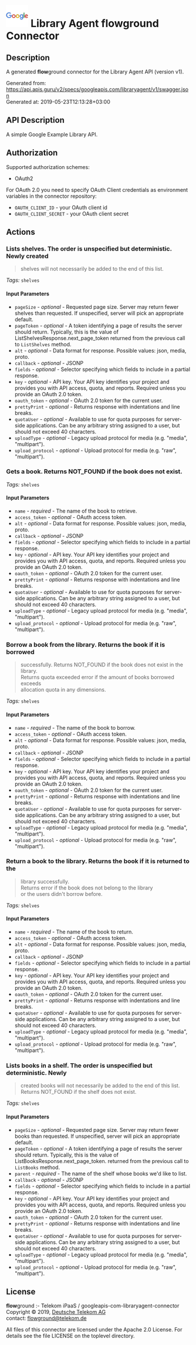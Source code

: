 # ![LOGO](logo.png) Library Agent **flow**ground Connector

## Description

A generated **flow**ground connector for the Library Agent API (version v1).

Generated from: https://api.apis.guru/v2/specs/googleapis.com/libraryagent/v1/swagger.json<br/>
Generated at: 2019-05-23T12:13:28+03:00

## API Description

A simple Google Example Library API.

## Authorization

Supported authorization schemes:
- OAuth2

For OAuth 2.0 you need to specify OAuth Client credentials as environment variables in the connector repository:
* `OAUTH_CLIENT_ID` - your OAuth client id
* `OAUTH_CLIENT_SECRET` - your OAuth client secret

## Actions

### Lists shelves. The order is unspecified but deterministic. Newly created<br/>
> shelves will not necessarily be added to the end of this list.

*Tags:* `shelves`

#### Input Parameters
* `pageSize` - _optional_ - Requested page size. Server may return fewer shelves than requested.
If unspecified, server will pick an appropriate default.
* `pageToken` - _optional_ - A token identifying a page of results the server should return.
Typically, this is the value of
ListShelvesResponse.next_page_token
returned from the previous call to `ListShelves` method.
* `alt` - _optional_ - Data format for response.
    Possible values: json, media, proto.
* `callback` - _optional_ - JSONP
* `fields` - _optional_ - Selector specifying which fields to include in a partial response.
* `key` - _optional_ - API key. Your API key identifies your project and provides you with API access, quota, and reports. Required unless you provide an OAuth 2.0 token.
* `oauth_token` - _optional_ - OAuth 2.0 token for the current user.
* `prettyPrint` - _optional_ - Returns response with indentations and line breaks.
* `quotaUser` - _optional_ - Available to use for quota purposes for server-side applications. Can be any arbitrary string assigned to a user, but should not exceed 40 characters.
* `uploadType` - _optional_ - Legacy upload protocol for media (e.g. "media", "multipart").
* `upload_protocol` - _optional_ - Upload protocol for media (e.g. "raw", "multipart").

### Gets a book. Returns NOT_FOUND if the book does not exist.

*Tags:* `shelves`

#### Input Parameters
* `name` - _required_ - The name of the book to retrieve.
* `access_token` - _optional_ - OAuth access token.
* `alt` - _optional_ - Data format for response.
    Possible values: json, media, proto.
* `callback` - _optional_ - JSONP
* `fields` - _optional_ - Selector specifying which fields to include in a partial response.
* `key` - _optional_ - API key. Your API key identifies your project and provides you with API access, quota, and reports. Required unless you provide an OAuth 2.0 token.
* `oauth_token` - _optional_ - OAuth 2.0 token for the current user.
* `prettyPrint` - _optional_ - Returns response with indentations and line breaks.
* `quotaUser` - _optional_ - Available to use for quota purposes for server-side applications. Can be any arbitrary string assigned to a user, but should not exceed 40 characters.
* `uploadType` - _optional_ - Legacy upload protocol for media (e.g. "media", "multipart").
* `upload_protocol` - _optional_ - Upload protocol for media (e.g. "raw", "multipart").

### Borrow a book from the library. Returns the book if it is borrowed<br/>
> successfully. Returns NOT_FOUND if the book does not exist in the library.<br/>
> Returns quota exceeded error if the amount of books borrowed exceeds<br/>
> allocation quota in any dimensions.

*Tags:* `shelves`

#### Input Parameters
* `name` - _required_ - The name of the book to borrow.
* `access_token` - _optional_ - OAuth access token.
* `alt` - _optional_ - Data format for response.
    Possible values: json, media, proto.
* `callback` - _optional_ - JSONP
* `fields` - _optional_ - Selector specifying which fields to include in a partial response.
* `key` - _optional_ - API key. Your API key identifies your project and provides you with API access, quota, and reports. Required unless you provide an OAuth 2.0 token.
* `oauth_token` - _optional_ - OAuth 2.0 token for the current user.
* `prettyPrint` - _optional_ - Returns response with indentations and line breaks.
* `quotaUser` - _optional_ - Available to use for quota purposes for server-side applications. Can be any arbitrary string assigned to a user, but should not exceed 40 characters.
* `uploadType` - _optional_ - Legacy upload protocol for media (e.g. "media", "multipart").
* `upload_protocol` - _optional_ - Upload protocol for media (e.g. "raw", "multipart").

### Return a book to the library. Returns the book if it is returned to the<br/>
> library successfully.<br/>
> Returns error if the book does not belong to the library<br/>
> or the users didn't borrow before.

*Tags:* `shelves`

#### Input Parameters
* `name` - _required_ - The name of the book to return.
* `access_token` - _optional_ - OAuth access token.
* `alt` - _optional_ - Data format for response.
    Possible values: json, media, proto.
* `callback` - _optional_ - JSONP
* `fields` - _optional_ - Selector specifying which fields to include in a partial response.
* `key` - _optional_ - API key. Your API key identifies your project and provides you with API access, quota, and reports. Required unless you provide an OAuth 2.0 token.
* `oauth_token` - _optional_ - OAuth 2.0 token for the current user.
* `prettyPrint` - _optional_ - Returns response with indentations and line breaks.
* `quotaUser` - _optional_ - Available to use for quota purposes for server-side applications. Can be any arbitrary string assigned to a user, but should not exceed 40 characters.
* `uploadType` - _optional_ - Legacy upload protocol for media (e.g. "media", "multipart").
* `upload_protocol` - _optional_ - Upload protocol for media (e.g. "raw", "multipart").

### Lists books in a shelf. The order is unspecified but deterministic. Newly<br/>
> created books will not necessarily be added to the end of this list.<br/>
> Returns NOT_FOUND if the shelf does not exist.

*Tags:* `shelves`

#### Input Parameters
* `pageSize` - _optional_ - Requested page size. Server may return fewer books than requested.
If unspecified, server will pick an appropriate default.
* `pageToken` - _optional_ - A token identifying a page of results the server should return.
Typically, this is the value of
ListBooksResponse.next_page_token.
returned from the previous call to `ListBooks` method.
* `parent` - _required_ - The name of the shelf whose books we'd like to list.
* `callback` - _optional_ - JSONP
* `fields` - _optional_ - Selector specifying which fields to include in a partial response.
* `key` - _optional_ - API key. Your API key identifies your project and provides you with API access, quota, and reports. Required unless you provide an OAuth 2.0 token.
* `oauth_token` - _optional_ - OAuth 2.0 token for the current user.
* `prettyPrint` - _optional_ - Returns response with indentations and line breaks.
* `quotaUser` - _optional_ - Available to use for quota purposes for server-side applications. Can be any arbitrary string assigned to a user, but should not exceed 40 characters.
* `uploadType` - _optional_ - Legacy upload protocol for media (e.g. "media", "multipart").
* `upload_protocol` - _optional_ - Upload protocol for media (e.g. "raw", "multipart").

## License

**flow**ground :- Telekom iPaaS / googleapis-com-libraryagent-connector<br/>
Copyright © 2019, [Deutsche Telekom AG](https://www.telekom.de)<br/>
contact: flowground@telekom.de

All files of this connector are licensed under the Apache 2.0 License. For details
see the file LICENSE on the toplevel directory.

